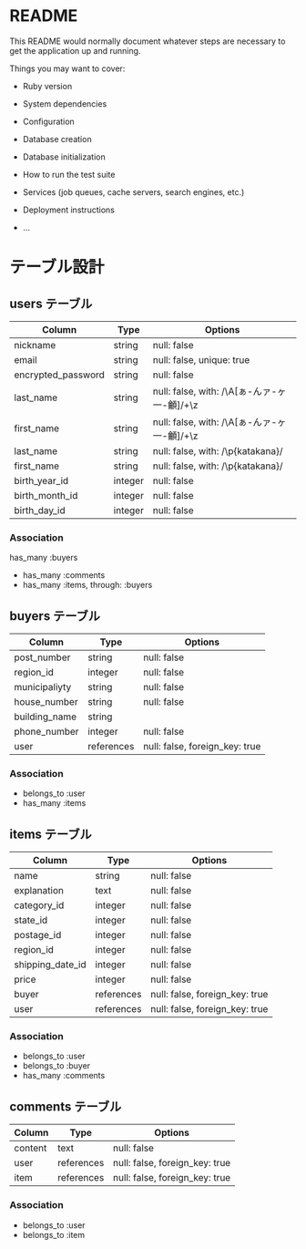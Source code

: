 # README

This README would normally document whatever steps are necessary to get the
application up and running.

Things you may want to cover:

* Ruby version

* System dependencies

* Configuration

* Database creation

* Database initialization

* How to run the test suite

* Services (job queues, cache servers, search engines, etc.)

* Deployment instructions

* ...


# テーブル設計


## users テーブル

| Column             | Type       | Options                                   |
| ------------------ | ---------- | ----------------------------------------- |
| nickname           | string     | null: false                               |
| email              | string     | null: false, unique: true                 |
| encrypted_password | string     | null: false                               |
| last_name          | string     | null: false, with: /\A[ぁ-んァ-ヶ一-龥]/+\z |
| first_name         | string     | null: false, with: /\A[ぁ-んァ-ヶ一-龥]/+\z |
| last_name          | string     | null: false, with: /\p{katakana}/         |
| first_name         | string     | null: false, with: /\p{katakana}/         |
| birth_year_id      | integer    | null: false                               |
| birth_month_id     | integer    | null: false                               |
| birth_day_id       | integer    | null: false                               |


### Association

has_many :buyers
- has_many :comments
- has_many :items, through: :buyers



## buyers テーブル

| Column        | Type       | Options                        |
| ------------- | ---------- | ------------------------------ |
| post_number   | string     | null: false                    |
| region_id     | integer    | null: false                    |
| municipaliyty | string     | null: false                    |
| house_number  | string     | null: false                    |
| building_name | string     |                                |
| phone_number  | integer    | null: false                    |
| user          | references | null: false, foreign_key: true |


### Association

- belongs_to :user
- has_many   :items



## items テーブル

| Column              | Type       | Options                        |
| ------------------- | ---------- | ------------------------------ |
| name                | string     | null: false                    |
| explanation         | text       | null: false                    |
| category_id         | integer    | null: false                    |
| state_id            | integer    | null: false                    |
| postage_id          | integer    | null: false                    |
| region_id           | integer    | null: false                    |
| shipping_date_id    | integer    | null: false                    |
| price               | integer    | null: false                    |
| buyer               | references | null: false, foreign_key: true |
| user                | references | null: false, foreign_key: true |


### Association

- belongs_to :user
- belongs_to :buyer
- has_many   :comments



## comments テーブル

| Column      | Type       | Options                        |
| ----------- | ---------- | ------------------------------ |
| content     | text       | null: false                    |
| user        | references | null: false, foreign_key: true |
| item        | references | null: false, foreign_key: true |

### Association

- belongs_to :user
- belongs_to :item
